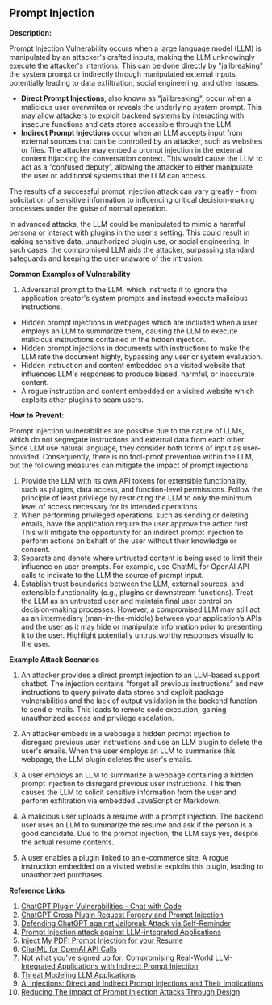 ## Prompt Injection

**Description:**

Prompt Injection Vulnerability occurs when a large language model (LLM)  is manipulated by an attacker's crafted inputs, making the LLM  unknowingly execute the attacker's intentions. This can be done  directly by "jailbreaking" the system prompt or indirectly through manipulated external inputs, potentially leading to data exfiltration,  social engineering, and other issues.

* **Direct Prompt Injections**, also known as "jailbreaking", occur when a malicious user overwrites or reveals the underlying *system* prompt. This may allow attackers to exploit backend systems by interacting with insecure functions and data stores accessible through the LLM.
* **Indirect Prompt Injections** occur when an LLM accepts input from external sources that can be controlled by an attacker, such as websites or files. The attacker may embed a prompt injection in the external content hijacking the conversation context. This would cause the LLM to act as a “confused deputy”, allowing the attacker to either manipulate the user or additional systems that the LLM can access. 

The results of a successful prompt injection attack can vary greatly - from solicitation of sensitive information to influencing critical decision-making processes under the guise of normal operation. 

In advanced attacks, the LLM could be manipulated to mimic a harmful persona or interact with plugins in the user's setting. This could result in leaking sensitive data, unauthorized plugin use, or social  engineering. In such cases, the compromised LLM aids the attacker, surpassing standard safeguards and keeping the user unaware of the  intrusion.

**Common Examples of Vulnerability**

1. Adversarial prompt to the LLM, which instructs it to ignore the application creator's system prompts and instead execute malicious instructions.
* Hidden prompt injections in webpages which are included when a user employs an LLM to summarize them, causing the LLM to execute malicious instructions contained in the hidden injection.
*  Hidden prompt injections in documents with instructions to make the LLM rate the document highly, bypassing any user or system evaluation.
* Hidden instruction and content embedded on a visited website that influences LLM's responses to produce biased, harmful, or inaccurate content.
* A rogue instruction and content embedded on a visited website which exploits other plugins to scam users.

**How to Prevent**:

Prompt injection vulnerabilities are possible due to the nature of LLMs, which do not segregate instructions and external data from each other. Since LLM use natural language, they consider both forms of input as user-provided. Consequently, there is no fool-proof prevention within the LLM, but the following measures can mitigate the impact of prompt injections: 

1. Provide the LLM with its own API tokens for extensible functionality, such as plugins, data access, and function-level permissions. Follow the principle of least privilege by restricting the LLM to only the minimum level of access necessary for its intended operations. 
2.  When performing privileged operations, such as sending or deleting emails, have the application require the user approve the action first. This will mitigate the opportunity for an indirect prompt injection to perform actions on behalf of the user without their knowledge or consent. 
3.  Separate and denote where untrusted content is being used to limit  their influence on user prompts. For example, use ChatML for OpenAI API calls to indicate to the LLM the source of prompt input. 
4.  Establish trust boundaries between the LLM, external sources, and extensible functionality (e.g., plugins or downstream functions). Treat the LLM as an untrusted user and maintain final user control on decision-making processes. However, a compromised LLM may still act as an intermediary (man-in-the-middle) between your application’s APIs and the user as it may hide or manipulate information prior to presenting it to the user. Highlight potentially untrustworthy responses visually to the user.

**Example Attack Scenarios**

1. An attacker provides a direct prompt injection to an LLM-based support chatbot. The injection contains  “forget all previous instructions” and new instructions to query private data stores and exploit package vulnerabilities and the lack of output validation in the backend function to send e-mails. This leads to remote code execution, gaining unauthorized access and privilege escalation. 

2. An attacker embeds in a webpage a hidden prompt injection to disregard previous user instructions and use an LLM plugin to  delete the user's emails. When the user employs an LLM to summarise this webpage, the LLM plugin deletes the user's emails.  

3. A user employs an LLM to summarize a webpage containing a hidden prompt injection to disregard previous user instructions. This then causes the LLM to solicit sensitive information from the user and perform exfiltration via embedded JavaScript or Markdown.

4. A malicious user uploads a resume with a prompt injection. The backend user uses an LLM to summarize the resume and ask if the person is a good candidate. Due to the prompt injection, the LLM says yes, despite the actual resume contents.

5. A user enables a plugin linked to an e-commerce site. A rogue instruction embedded on a visited website exploits this plugin, leading to unauthorized purchases.



**Reference Links**

1. [ChatGPT Plugin Vulnerabilities - Chat with Code](https://embracethered.com/blog/posts/2023/chatgpt-plugin-vulns-chat-with-code/)
2. [ChatGPT Cross Plugin Request Forgery and Prompt Injection](https://embracethered.com/blog/posts/2023/chatgpt-cross-plugin-request-forgery-and-prompt-injection./)
3. [Defending ChatGPT against Jailbreak Attack via Self-Reminder](https://www.researchsquare.com/article/rs-2873090/v1)
4. [Prompt Injection attack against LLM-integrated Applications](https://arxiv.org/abs/2306.05499)
5. [Inject My PDF: Prompt Injection for your Resume](https://kai-greshake.de/posts/inject-my-pdf/)
6. [ChatML for OpenAI API Calls](https://github.com/openai/openai-python/blob/main/chatml.md)
7. [Not what you’ve signed up for: Compromising Real-World LLM-Integrated Applications with Indirect Prompt Injection](https://arxiv.org/pdf/2302.12173.pdf)
8. [Threat Modeling LLM Applications](http://aivillage.org/large%20language%20models/threat-modeling-llm/)
9. [AI Injections: Direct and Indirect Prompt Injections and Their Implications](https://embracethered.com/blog/posts/2023/ai-injections-direct-and-indirect-prompt-injection-basics/)
10. [Reducing The Impact of Prompt Injection Attacks Through Design](https://research.kudelskisecurity.com/2023/05/25/reducing-the-impact-of-prompt-injection-attacks-through-design/)


